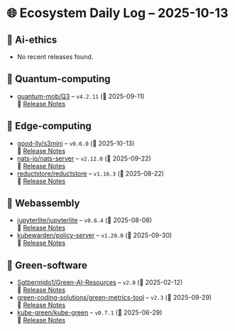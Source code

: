 # 🌐 Ecosystem Daily Log – 2025-10-13

## 🔹 Ai-ethics
- No recent releases found.

## 🔹 Quantum-computing
- [quantum-mob/Q3](https://github.com/quantum-mob/Q3/releases/tag/v4.2.11) – `v4.2.11` (📅 2025-09-11)  
  🔗 [Release Notes](https://github.com/quantum-mob/Q3/releases/tag/v4.2.11)

## 🔹 Edge-computing
- [good-lly/s3mini](https://github.com/good-lly/s3mini/releases/tag/v0.6.0) – `v0.6.0` (📅 2025-10-13)  
  🔗 [Release Notes](https://github.com/good-lly/s3mini/releases/tag/v0.6.0)
- [nats-io/nats-server](https://github.com/nats-io/nats-server/releases/tag/v2.12.0) – `v2.12.0` (📅 2025-09-22)  
  🔗 [Release Notes](https://github.com/nats-io/nats-server/releases/tag/v2.12.0)
- [reductstore/reductstore](https://github.com/reductstore/reductstore/releases/tag/v1.16.3) – `v1.16.3` (📅 2025-08-22)  
  🔗 [Release Notes](https://github.com/reductstore/reductstore/releases/tag/v1.16.3)

## 🔹 Webassembly
- [jupyterlite/jupyterlite](https://github.com/jupyterlite/jupyterlite/releases/tag/v0.6.4) – `v0.6.4` (📅 2025-08-08)  
  🔗 [Release Notes](https://github.com/jupyterlite/jupyterlite/releases/tag/v0.6.4)
- [kubewarden/policy-server](https://github.com/kubewarden/policy-server/releases/tag/v1.29.0) – `v1.29.0` (📅 2025-09-30)  
  🔗 [Release Notes](https://github.com/kubewarden/policy-server/releases/tag/v1.29.0)

## 🔹 Green-software
- [Sgtbermido1/Green-AI-Resources](https://github.com/Sgtbermido1/Green-AI-Resources/releases/tag/v2.0) – `v2.0` (📅 2025-02-12)  
  🔗 [Release Notes](https://github.com/Sgtbermido1/Green-AI-Resources/releases/tag/v2.0)
- [green-coding-solutions/green-metrics-tool](https://github.com/green-coding-solutions/green-metrics-tool/releases/tag/v2.3) – `v2.3` (📅 2025-09-29)  
  🔗 [Release Notes](https://github.com/green-coding-solutions/green-metrics-tool/releases/tag/v2.3)
- [kube-green/kube-green](https://github.com/kube-green/kube-green/releases/tag/v0.7.1) – `v0.7.1` (📅 2025-06-29)  
  🔗 [Release Notes](https://github.com/kube-green/kube-green/releases/tag/v0.7.1)